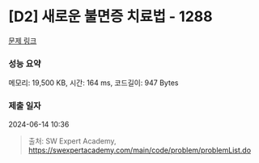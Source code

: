 # [D2] 새로운 불면증 치료법 - 1288 

[문제 링크](https://swexpertacademy.com/main/code/problem/problemDetail.do?contestProbId=AV18_yw6I9MCFAZN) 

### 성능 요약

메모리: 19,500 KB, 시간: 164 ms, 코드길이: 947 Bytes

### 제출 일자

2024-06-14 10:36



> 출처: SW Expert Academy, https://swexpertacademy.com/main/code/problem/problemList.do